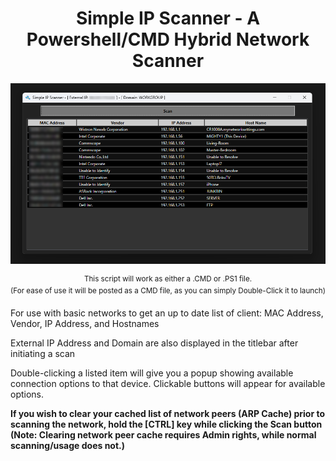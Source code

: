 <h1 align="center">Simple IP Scanner - A Powershell/CMD Hybrid Network Scanner</h1>

<p align="center"><img src="https://github.com/illsk1lls/IPScanner/blob/main/.readme/IPScanner.png?raw=true"></p>

<p align="center"><sup align="center">This script will work as either a .CMD or .PS1 file.<br>
(For ease of use it will be posted as a CMD file, as you can simply Double-Click it to launch)</sup></p>

For use with basic networks to get an up to date list of client: MAC Address, Vendor, IP Address, and Hostnames<br>

External IP Address and Domain are also displayed in the titlebar after initiating a scan<br>

Double-clicking a listed item will give you a popup showing available connection options to that device.  Clickable buttons will appear for available options. <br>

**If you wish to clear your cached list of network peers (ARP Cache) prior to scanning the network, hold the \[CTRL\] key while clicking the Scan button (Note: Clearing network peer cache requires Admin rights, while normal scanning/usage does not.)**